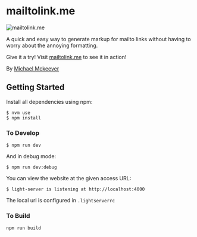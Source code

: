 # mailtolink.me

![mailtolink.me](https://github.com/mckeever02/mailtolink/blob/master/_images/card-image.png)

A quick and easy way to generate markup for mailto links without having to worry about the annoying formatting.

Give it a try! Visit [mailtolink.me](http://mailtolink.me) to see it in action!

By [Michael Mckeever](https://twitter.com/mmckvr)

## Getting Started

Install all dependencies using npm:

```
$ nvm use
$ npm install
```

### To Develop

```
$ npm run dev
```

And in debug mode:

```
$ npm run dev:debug
```

You can view the website at the given access URL:

```
$ light-server is listening at http://localhost:4000
```

The local url is configured in `.lightserverrc`

### To Build

```
npm run build
```
